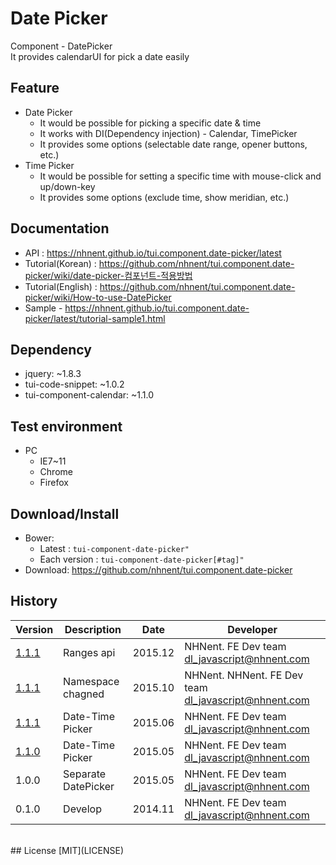 Date Picker
===============
Component - DatePicker<br>It provides calendarUI for pick a date easily

## Feature
* Date Picker
    * It would be possible for picking a specific date & time
    * It works with DI(Dependency injection) - Calendar, TimePicker
    * It provides some options (selectable date range, opener buttons, etc.)
* Time Picker
    * It would be possible for setting a specific time with mouse-click and up/down-key
    * It provides some options (exclude time, show meridian, etc.)

## Documentation
* API : https://nhnent.github.io/tui.component.date-picker/latest
* Tutorial(Korean) : https://github.com/nhnent/tui.component.date-picker/wiki/date-picker-컴포넌트-적용방법
* Tutorial(English) : https://github.com/nhnent/tui.component.date-picker/wiki/How-to-use-DatePicker
* Sample - https://nhnent.github.io/tui.component.date-picker/latest/tutorial-sample1.html



## Dependency
* jquery: ~1.8.3
* tui-code-snippet: ~1.0.2
* tui-component-calendar: ~1.1.0

## Test environment
* PC
	* IE7~11
	* Chrome
	* Firefox


## Download/Install
* Bower:
   * Latest : `tui-component-date-picker"`
   * Each version : `tui-component-date-picker[#tag]"`
* Download: https://github.com/nhnent/tui.component.date-picker

## History
| Version | Description | Date | Developer |
| ---- | ---- | ---- | ---- |
| <a href="http://nhnent.github.io/tui.component.date-picker/1.2.0/">1.1.1</a> | Ranges api | 2015.12 | NHNent. FE Dev team <dl_javascript@nhnent.com> |
| <a href="http://nhnent.github.io/tui.component.date-picker/1.1.1/">1.1.1</a> | Namespace chagned | 2015.10 | NHNent. NHNent. FE Dev team <dl_javascript@nhnent.com> |
| <a href="http://nhnent.github.io/tui.component.date-picker/1.1.1/">1.1.1</a> | Date-Time Picker | 2015.06 | NHNent. FE Dev team <dl_javascript@nhnent.com> |
| <a href="http://nhnent.github.io/tui.component.date-picker/1.1.0/">1.1.0</a> | Date-Time Picker | 2015.05 | NHNent. FE Dev team <dl_javascript@nhnent.com> |
| 1.0.0 | Separate DatePicker | 2015.05 | NHNent. FE Dev team <dl_javascript@nhnent.com>|
| 0.1.0 | Develop | 2014.11 | NHNent. FE Dev team <dl_javascript@nhnent.com> |

<br>
## License
[MIT](LICENSE)
